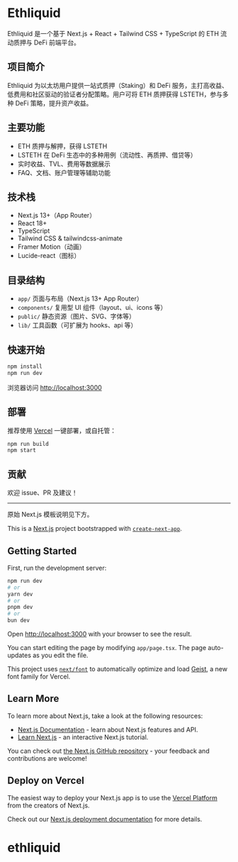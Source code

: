 # Ethliquid

Ethliquid 是一个基于 Next.js + React + Tailwind CSS + TypeScript 的 ETH 流动质押与 DeFi 前端平台。

## 项目简介

Ethliquid 为以太坊用户提供一站式质押（Staking）和 DeFi 服务，主打高收益、低费用和社区驱动的验证者分配策略。用户可将 ETH 质押获得 LSTETH，参与多种 DeFi 策略，提升资产收益。

## 主要功能
- ETH 质押与解押，获得 LSTETH
- LSTETH 在 DeFi 生态中的多种用例（流动性、再质押、借贷等）
- 实时收益、TVL、费用等数据展示
- FAQ、文档、账户管理等辅助功能

## 技术栈
- Next.js 13+（App Router）
- React 18+
- TypeScript
- Tailwind CSS & tailwindcss-animate
- Framer Motion（动画）
- Lucide-react（图标）

## 目录结构
- `app/`         页面与布局（Next.js 13+ App Router）
- `components/`  复用型 UI 组件（layout、ui、icons 等）
- `public/`      静态资源（图片、SVG、字体等）
- `lib/`         工具函数（可扩展为 hooks、api 等）

## 快速开始

```bash
npm install
npm run dev
```

浏览器访问 [http://localhost:3000](http://localhost:3000)

## 部署

推荐使用 [Vercel](https://vercel.com/) 一键部署，或自托管：

```bash
npm run build
npm start
```

## 贡献
欢迎 issue、PR 及建议！

---

原始 Next.js 模板说明见下方。

This is a [Next.js](https://nextjs.org) project bootstrapped with [`create-next-app`](https://nextjs.org/docs/app/api-reference/cli/create-next-app).

## Getting Started

First, run the development server:

```bash
npm run dev
# or
yarn dev
# or
pnpm dev
# or
bun dev
```

Open [http://localhost:3000](http://localhost:3000) with your browser to see the result.

You can start editing the page by modifying `app/page.tsx`. The page auto-updates as you edit the file.

This project uses [`next/font`](https://nextjs.org/docs/app/building-your-application/optimizing/fonts) to automatically optimize and load [Geist](https://vercel.com/font), a new font family for Vercel.

## Learn More

To learn more about Next.js, take a look at the following resources:

- [Next.js Documentation](https://nextjs.org/docs) - learn about Next.js features and API.
- [Learn Next.js](https://nextjs.org/learn) - an interactive Next.js tutorial.

You can check out [the Next.js GitHub repository](https://github.com/vercel/next.js) - your feedback and contributions are welcome!

## Deploy on Vercel

The easiest way to deploy your Next.js app is to use the [Vercel Platform](https://vercel.com/new?utm_medium=default-template&filter=next.js&utm_source=create-next-app&utm_campaign=create-next-app-readme) from the creators of Next.js.

Check out our [Next.js deployment documentation](https://nextjs.org/docs/app/building-your-application/deploying) for more details.
# ethliquid
